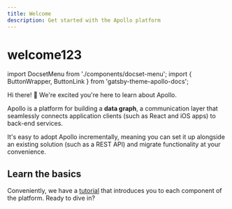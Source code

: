 ```yaml
---
title: Welcome
description: Get started with the Apollo platform
---
```


# welcome123

import DocsetMenu from './components/docset-menu'; import { ButtonWrapper, ButtonLink } from 'gatsby-theme-apollo-docs';

Hi there! 👋 We're excited you're here to learn about Apollo.

Apollo is a platform for building a **data graph**, a communication layer that seamlessly connects application clients \(such as React and iOS apps\) to back-end services.

It's easy to adopt Apollo incrementally, meaning you can set it up alongside an existing solution \(such as a REST API\) and migrate functionality at your convenience.

## Learn the basics

Conveniently, we have a [tutorial](https://github.com/ouyuran/apollo-basics-cn/tree/d41cf537e8c53be776fb57878c9cd7d573e201e8/tutorial/introduction/README.md) that introduces you to each component of the platform. Ready to dive in?

